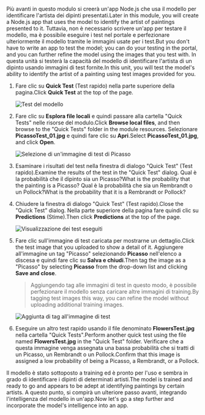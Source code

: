 <span data-ttu-id="12b26-101">Più avanti in questo modulo si creerà un'app Node.js che usa il modello per identificare l'artista dei dipinti presentati.</span><span class="sxs-lookup"><span data-stu-id="12b26-101">Later in this module, you will create a Node.js app that uses the model to identify the artist of paintings presented to it.</span></span> <span data-ttu-id="12b26-102">Tuttavia, non è necessario scrivere un'app per testare il modello, ma è possibile eseguire i test nel portale e perfezionare ulteriormente il modello tramite le immagini usate per i test.</span><span class="sxs-lookup"><span data-stu-id="12b26-102">But you don't have to write an app to test the model; you can do your testing in the portal, and you can further refine the model using the images that you test with.</span></span> <span data-ttu-id="12b26-103">In questa unità si testerà la capacità del modello di identificare l'artista di un dipinto usando immagini di test fornite.</span><span class="sxs-lookup"><span data-stu-id="12b26-103">In this unit, you will test the model's ability to identify the artist of a painting using test images provided for you.</span></span>

1. <span data-ttu-id="12b26-104">Fare clic su **Quick Test** (Test rapido) nella parte superiore della pagina.</span><span class="sxs-lookup"><span data-stu-id="12b26-104">Click **Quick Test** at the top of the page.</span></span>

    ![Test del modello](../media-draft/4-portal-click-quick-test.png)

1. <span data-ttu-id="12b26-106">Fare clic su **Esplora file locali** e quindi passare alla cartella "Quick Tests" nelle risorse del modulo.</span><span class="sxs-lookup"><span data-stu-id="12b26-106">Click **Browse local files**, and then browse to the "Quick Tests" folder in the module resources.</span></span> <span data-ttu-id="12b26-107">Selezionare **PicassoTest_01.jpg** e quindi fare clic su **Apri**.</span><span class="sxs-lookup"><span data-stu-id="12b26-107">Select **PicassoTest_01.jpg**, and click **Open**.</span></span>

    ![Selezione di un'immagine di test di Picasso](../media-draft/4-portal-select-test-01.png)

1. <span data-ttu-id="12b26-109">Esaminare i risultati del test nella finestra di dialogo "Quick Test" (Test rapido).</span><span class="sxs-lookup"><span data-stu-id="12b26-109">Examine the results of the test in the "Quick Test" dialog.</span></span> <span data-ttu-id="12b26-110">Qual è la probabilità che il dipinto sia un Picasso?</span><span class="sxs-lookup"><span data-stu-id="12b26-110">What is the probability that the painting is a Picasso?</span></span> <span data-ttu-id="12b26-111">Qual è la probabilità che sia un Rembrandt o un Pollock?</span><span class="sxs-lookup"><span data-stu-id="12b26-111">What is the probability that it is a Rembrandt or Pollock?</span></span>

1. <span data-ttu-id="12b26-112">Chiudere la finestra di dialogo "Quick Test" (Test rapido).</span><span class="sxs-lookup"><span data-stu-id="12b26-112">Close the "Quick Test" dialog.</span></span> <span data-ttu-id="12b26-113">Nella parte superiore della pagina fare quindi clic su **Predictions** (Stime).</span><span class="sxs-lookup"><span data-stu-id="12b26-113">Then click **Predictions** at the top of the page.</span></span>

    ![Visualizzazione dei test eseguiti](../media-draft/4-portal-select-predictions.png)

1. <span data-ttu-id="12b26-115">Fare clic sull'immagine di test caricata per mostrarne un dettaglio.</span><span class="sxs-lookup"><span data-stu-id="12b26-115">Click the test image that you uploaded to show a detail of it.</span></span> <span data-ttu-id="12b26-116">Aggiungere all'immagine un tag "Picasso" selezionando **Picasso** nell'elenco a discesa e quindi fare clic su **Salva e chiudi**.</span><span class="sxs-lookup"><span data-stu-id="12b26-116">Then tag the image as a "Picasso" by selecting **Picasso** from the drop-down list and clicking **Save and close**.</span></span>

    > <span data-ttu-id="12b26-117">Aggiungendo tag alle immagini di test in questo modo, è possibile perfezionare il modello senza caricare altre immagini di training.</span><span class="sxs-lookup"><span data-stu-id="12b26-117">By tagging test images this way, you can refine the model without uploading additional training images.</span></span>
 
    ![Aggiunta di tag all'immagine di test](../media-draft/4-tag-test-image.png)

1. <span data-ttu-id="12b26-119">Eseguire un altro test rapido usando il file denominato **FlowersTest.jpg** nella cartella "Quick Tests".</span><span class="sxs-lookup"><span data-stu-id="12b26-119">Perform another quick test using the file named **FlowersTest.jpg** in the "Quick Test" folder.</span></span> <span data-ttu-id="12b26-120">Verificare che a questa immagine venga assegnata una bassa probabilità che si tratti di un Picasso, un Rembrandt o un Pollock.</span><span class="sxs-lookup"><span data-stu-id="12b26-120">Confirm that this image is assigned a low probability of being a Picasso, a Rembrandt, or a Pollock.</span></span>

<span data-ttu-id="12b26-121">Il modello è stato sottoposto a training ed è pronto per l'uso e sembra in grado di identificare i dipinti di determinati artisti.</span><span class="sxs-lookup"><span data-stu-id="12b26-121">The model is trained and ready to go and appears to be adept at identifying paintings by certain artists.</span></span> <span data-ttu-id="12b26-122">A questo punto, si compirà un ulteriore passo avanti, integrando l'intelligenza del modello in un'app.</span><span class="sxs-lookup"><span data-stu-id="12b26-122">Now let's go a step further and incorporate the model's intelligence into an app.</span></span>